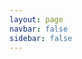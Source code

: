 ```yaml
---
layout: page
navbar: false
sidebar: false
---
```


<Playground/>

<script setup lang="ts">
import { defineClientComponent } from 'vitepress'

const Playground = defineClientComponent(() => {
  return import('./.vitepress/components/Playground.vue')
})
</script>
